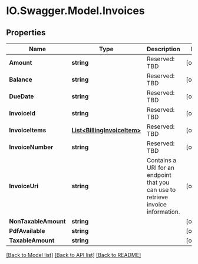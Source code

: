 # IO.Swagger.Model.Invoices
## Properties

Name | Type | Description | Notes
------------ | ------------- | ------------- | -------------
**Amount** | **string** | Reserved: TBD | [optional] 
**Balance** | **string** | Reserved: TBD | [optional] 
**DueDate** | **string** | Reserved: TBD | [optional] 
**InvoiceId** | **string** | Reserved: TBD | [optional] 
**InvoiceItems** | [**List&lt;BillingInvoiceItem&gt;**](BillingInvoiceItem.md) | Reserved: TBD | [optional] 
**InvoiceNumber** | **string** | Reserved: TBD | [optional] 
**InvoiceUri** | **string** | Contains a URI for an endpoint that you can use to retrieve invoice information. | [optional] 
**NonTaxableAmount** | **string** |  | [optional] 
**PdfAvailable** | **string** |  | [optional] 
**TaxableAmount** | **string** |  | [optional] 

[[Back to Model list]](../README.md#documentation-for-models) [[Back to API list]](../README.md#documentation-for-api-endpoints) [[Back to README]](../README.md)

